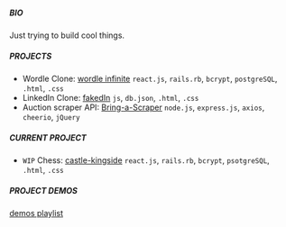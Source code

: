 ##### BIO

Just trying to build cool things.

##### PROJECTS

- Wordle Clone: [wordle infinite](https://wordle-infinite.herokuapp.com/) `react.js`, `rails.rb`, `bcrypt`, `postgreSQL`, `.html`, `.css`
- LinkedIn Clone: [fakedIn](https://github.com/jgrochulski/fakedIn) `js`, `db.json`, `.html`, `.css`
- Auction scraper API: [Bring-a-Scraper](https://rapidapi.com/janekgrochulski/api/bring-a-trailer-scraper) `node.js`, `express.js`, `axios`, `cheerio`, `jQuery`

##### CURRENT PROJECT

- `WIP` Chess: [castle-kingside](https://github.com/jgrochulski/castle-kingside) `react.js`, `rails.rb`, `bcrypt`, `psotgreSQL`, `.html`, `.css`

##### PROJECT DEMOS

[demos playlist](https://youtube.com/playlist?list=PLE5RVUwC-xaypJXGxTxWRDwdP1PAcA8v4)
